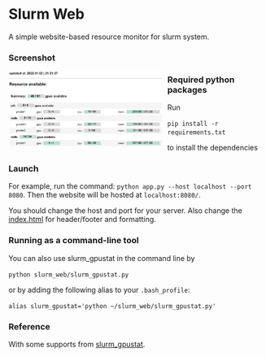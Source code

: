 # Slurm Web
A simple website-based resource monitor for slurm system.

### Screenshot
<img src="slurm_web_example.png"
     width="60%"
     style="float: left; margin-right: 10px;" />

### Required python packages

Run 

`pip install -r requirements.txt`

to install the dependencies

### Launch
For example, run the command: `python app.py --host localhost --port 8080`.
Then the website will be hosted at `localhost:8080/`. 

You should change the host and port for your server.
Also change the [index.html](index.html) for header/footer and formatting.

### Running as a command-line tool

You can also use slurm_gpustat in the command line by

`python slurm_web/slurm_gpustat.py`

or by adding the following alias to your `.bash_profile`:

`alias slurm_gpustat='python ~/slurm_web/slurm_gpustat.py'`

### Reference
With some supports from [slurm_gpustat](https://github.com/albanie/slurm_gpustat).
